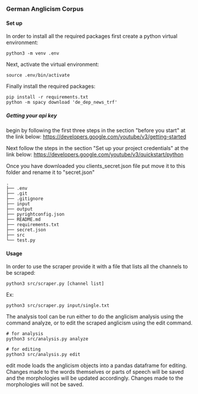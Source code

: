 ### German Anglicism Corpus


#### Set up
In order to install all the required packages first create a python virtual environment:
```
python3 -m venv .env
```

Next, activate the virtual environment:
```
source .env/bin/activate
```

Finally install the required packages:
```
pip install -r requirements.txt
python -m spacy download 'de_dep_news_trf'
```


##### Getting your api key
begin by following the first three steps in the section "before you start" at the link below:
https://developers.google.com/youtube/v3/getting-started

Next follow the steps in the section "Set up your project credentials" at the link below:
https://developers.google.com/youtube/v3/quickstart/python

Once you have downloaded you clients_secret.json file put move it to this folder and rename it to "secret.json"
```
.
├── .env
├── .git
├── .gitignore
├── input
├── output
├── pyrightconfig.json
├── README.md
├── requirements.txt
├── secret.json
├── src
└── test.py
```


#### Usage
In order to use the scraper provide it with a file that lists all the channels to be scraped:
```
python3 src/scraper.py [channel list]
```

Ex:
```
python3 src/scraper.py input/single.txt
```


The analysis tool can be run either to do the anglicism analysis using the command analyze, or to edit the scraped 
anglicism using the edit command.
```
# for analysis
python3 src/analysis.py analyze

# for editing
python3 src/analysis.py edit
```

edit mode loads the anglicism objects into a pandas dataframe for editing. Changes made to the words themselves or parts
of speech will be saved and the morphologies will be updated accordingly. Changes made to the morphologies will not be 
saved.

